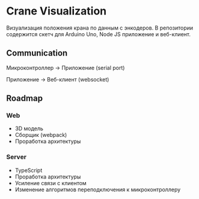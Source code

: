 # Crane Visualization

Визуализация положения крана по данным с энкодеров. В репозитории содержится скетч для Arduino Uno, Node JS приложение и веб-клиент.

## Communication

Микроконтроллер -> Приложение (serial port)

Приложение -> Веб-клиент (websocket)

## Roadmap

### Web
+ 3D модель
+ Сборщик (webpack)
+ Проработка архитектуры

### Server
+ TypeScript
+ Проработка архитектуры
+ Усиление связи с клиентом
+ Изменение алгоритмов переподключения к микроконтроллеру
